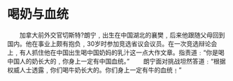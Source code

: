 # 喝奶与血统
　　加拿大前外交官切斯特?朗宁﹐出生在中国湖北的襄樊﹐后来他跟随父母回到国内。他在事业上颇有抱负﹐30岁时参加竞选省议会议员。在一次竞选辩论会上﹐有人抓住他在中国出生喝中国奶妈的乳汁这一点大作文章。指责道﹕“你是喝中国人的奶长大的﹐你身上一定有中国血统。” 
　　朗宁面对挑战坦然答道﹕“根据权威人士透露﹐你们喝牛奶长大的。你们身上一定有牛的血统﹗”
 